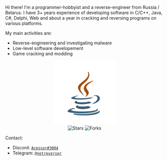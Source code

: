 Hi there! I'm a programmer-hobbyist and a reverse-engineer from Russia / Belarus. I have 3+ years experience of developing software in C/C++, Java, C#, Delphi, Web and about a year in cracking and reversing programs on various platforms. 

My main activities are:

- Reverse-engineering and investigating malware
- Low-level software developement
- Game cracking and modding

<img style="margin-left: 30%;" width="40%" src="https://raw.githubusercontent.com/acessors/acessors/main/java.gif"> 

<div align="center">
  <img alt="Stars" src="https://img.shields.io/github/stars/acessors?label=stars">
  <img alt="Forks" src="https://visitor-badge.laobi.icu/badge?page_id=acessors">
</div>

Contact:

- Discord: <a href="https://discordapp.com/users/908688934672924673">`Acessor#3004`</a> 
- Telegram: <a href="https://t.me/netreverser">`@netreverser`</a>
